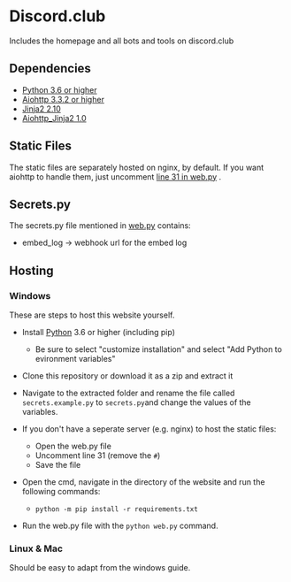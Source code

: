 # Discord.club

Includes the homepage and all bots and tools on discord.club

## Dependencies

- [Python 3.6 or higher](https://www.python.org/)
- [Aiohttp 3.3.2 or higher](https://github.com/aio-libs/aiohttp/)
- [Jinja2 2.10](https://github.com/pallets/jinja)
- [Aiohttp_Jinja2 1.0](https://github.com/aio-libs/aiohttp-jinja2)

## Static Files

The static files are separately hosted on nginx, by default. If you want aiohttp to handle them, just uncomment [line 31 in web.py](https://github.com/Merlintor/Discord.club/edit/master/web.py#L31) .

## Secrets.py

The secrets.py file mentioned in [web.py](https://github.com/Merlintor/Discord.club/edit/master/web.py#L6) contains:

- embed_log -> webhook url for the embed log 

## Hosting

### Windows
These are steps to host this website yourself.

- Install [Python](https://www.python.org/downloads/) 3.6 or higher (including pip)
  - Be sure to select "customize installation" and select "Add Python to evironment variables"
  
- Clone this repository or download it as a zip and extract it

- Navigate to the extracted folder and rename the file called `secrets.example.py` to `secrets.py`and change the values of the variables.
  
- If you don't have a seperate server (e.g. nginx) to host the static files:
  - Open the web.py file
  - Uncomment line 31 (remove the `#`)
  - Save the file
  
- Open the cmd, navigate in the directory of the website and run the following commands:
  - `python -m pip install -r requirements.txt`
  
- Run the web.py file with the `python web.py` command.

### Linux & Mac
Should be easy to adapt from the windows guide.

